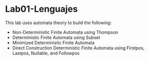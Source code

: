 # Lab01-Lenguajes

This lab uses automata theory to build the following:
- Non-Deterministic Finite Automata using Thompson 
- Deterministic Finite Automata using Subset
- Minimized Deterministic Finite Automata
- Direct Construction Deterministic Finite Automata using Firstpos, Lastpos, Nullable, and Followpos
